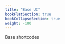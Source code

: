 ```yaml
---
title: "Base UI"
bookFlatSection: true
bookCollapseSection: true
weight: -100
---
```


Base shortcodes
